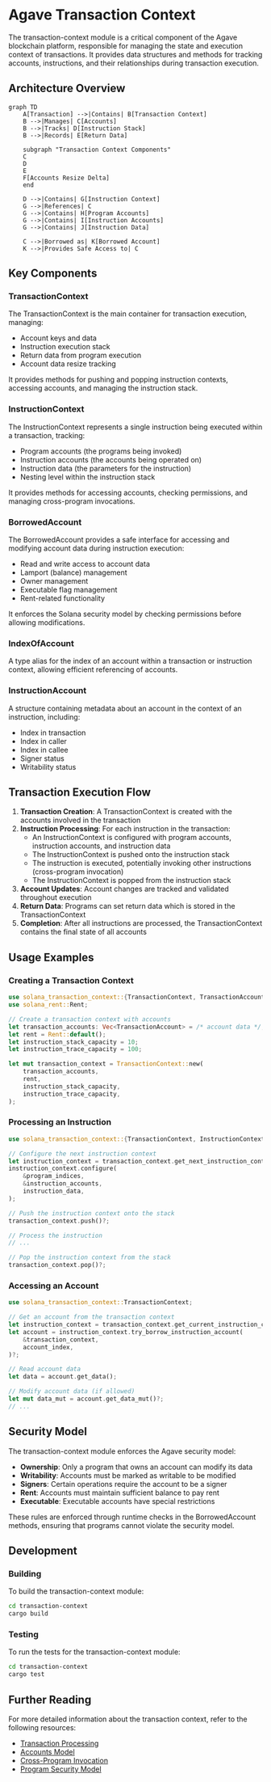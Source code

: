 # Agave Transaction Context

The transaction-context module is a critical component of the Agave blockchain platform, responsible for managing the state and execution context of transactions. It provides data structures and methods for tracking accounts, instructions, and their relationships during transaction execution.

## Architecture Overview

```mermaid
graph TD
    A[Transaction] -->|Contains| B[Transaction Context]
    B -->|Manages| C[Accounts]
    B -->|Tracks| D[Instruction Stack]
    B -->|Records| E[Return Data]
    
    subgraph "Transaction Context Components"
    C
    D
    E
    F[Accounts Resize Delta]
    end
    
    D -->|Contains| G[Instruction Context]
    G -->|References| C
    G -->|Contains| H[Program Accounts]
    G -->|Contains| I[Instruction Accounts]
    G -->|Contains| J[Instruction Data]
    
    C -->|Borrowed as| K[Borrowed Account]
    K -->|Provides Safe Access to| C
```

## Key Components

### TransactionContext
The TransactionContext is the main container for transaction execution, managing:
- Account keys and data
- Instruction execution stack
- Return data from program execution
- Account data resize tracking

It provides methods for pushing and popping instruction contexts, accessing accounts, and managing the instruction stack.

### InstructionContext
The InstructionContext represents a single instruction being executed within a transaction, tracking:
- Program accounts (the programs being invoked)
- Instruction accounts (the accounts being operated on)
- Instruction data (the parameters for the instruction)
- Nesting level within the instruction stack

It provides methods for accessing accounts, checking permissions, and managing cross-program invocations.

### BorrowedAccount
The BorrowedAccount provides a safe interface for accessing and modifying account data during instruction execution:
- Read and write access to account data
- Lamport (balance) management
- Owner management
- Executable flag management
- Rent-related functionality

It enforces the Solana security model by checking permissions before allowing modifications.

### IndexOfAccount
A type alias for the index of an account within a transaction or instruction context, allowing efficient referencing of accounts.

### InstructionAccount
A structure containing metadata about an account in the context of an instruction, including:
- Index in transaction
- Index in caller
- Index in callee
- Signer status
- Writability status

## Transaction Execution Flow

1. **Transaction Creation**: A TransactionContext is created with the accounts involved in the transaction
2. **Instruction Processing**: For each instruction in the transaction:
   - An InstructionContext is configured with program accounts, instruction accounts, and instruction data
   - The InstructionContext is pushed onto the instruction stack
   - The instruction is executed, potentially invoking other instructions (cross-program invocation)
   - The InstructionContext is popped from the instruction stack
3. **Account Updates**: Account changes are tracked and validated throughout execution
4. **Return Data**: Programs can set return data which is stored in the TransactionContext
5. **Completion**: After all instructions are processed, the TransactionContext contains the final state of all accounts

## Usage Examples

### Creating a Transaction Context

```rust
use solana_transaction_context::{TransactionContext, TransactionAccount};
use solana_rent::Rent;

// Create a transaction context with accounts
let transaction_accounts: Vec<TransactionAccount> = /* account data */;
let rent = Rent::default();
let instruction_stack_capacity = 10;
let instruction_trace_capacity = 100;

let mut transaction_context = TransactionContext::new(
    transaction_accounts,
    rent,
    instruction_stack_capacity,
    instruction_trace_capacity,
);
```

### Processing an Instruction

```rust
use solana_transaction_context::{TransactionContext, InstructionContext};

// Configure the next instruction context
let instruction_context = transaction_context.get_next_instruction_context()?;
instruction_context.configure(
    &program_indices,
    &instruction_accounts,
    instruction_data,
);

// Push the instruction context onto the stack
transaction_context.push()?;

// Process the instruction
// ...

// Pop the instruction context from the stack
transaction_context.pop()?;
```

### Accessing an Account

```rust
use solana_transaction_context::TransactionContext;

// Get an account from the transaction context
let instruction_context = transaction_context.get_current_instruction_context()?;
let account = instruction_context.try_borrow_instruction_account(
    &transaction_context,
    account_index,
)?;

// Read account data
let data = account.get_data();

// Modify account data (if allowed)
let mut data_mut = account.get_data_mut()?;
// ...
```

## Security Model

The transaction-context module enforces the Agave security model:

- **Ownership**: Only a program that owns an account can modify its data
- **Writability**: Accounts must be marked as writable to be modified
- **Signers**: Certain operations require the account to be a signer
- **Rent**: Accounts must maintain sufficient balance to pay rent
- **Executable**: Executable accounts have special restrictions

These rules are enforced through runtime checks in the BorrowedAccount methods, ensuring that programs cannot violate the security model.

## Development

### Building

To build the transaction-context module:

```bash
cd transaction-context
cargo build
```

### Testing

To run the tests for the transaction-context module:

```bash
cd transaction-context
cargo test
```

## Further Reading

For more detailed information about the transaction context, refer to the following resources:

- [Transaction Processing](https://docs.anza.xyz/validator/transaction-processing)
- [Accounts Model](https://docs.anza.xyz/developing/programming-model/accounts)
- [Cross-Program Invocation](https://docs.anza.xyz/developing/programming-model/calling-between-programs)
- [Program Security Model](https://docs.anza.xyz/developing/programming-model/security)